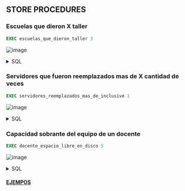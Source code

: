 
## STORE PROCEDURES

### Escuelas que dieron X taller
```sql
EXEC escuelas_que_dieron_taller 3
```
![image](https://github.com/AlejandroMorgante/ConectarIgualdad/assets/30799094/162a36a6-b930-42cd-9a68-8c1affecf86d)

<details>
<summary>
  SQL
</summary>
  
  ```sql
CREATE PROCEDURE escuelas_que_dieron_taller
    @id_taller INT
AS 
BEGIN
    SELECT e.* FROM escuela e 
    JOIN escuela_x_taller_x_docente etd ON etd.id_escuela = e.id_escuela 
    JOIN taller t ON t.id_taller = etd.id_taller
    WHERE etd.id_taller = @id_taller
END
  ```
</details>

 

### Servidores que fueron reemplazados mas de X cantidad de veces
```sql
EXEC servidores_reemplazados_mas_de_inclusive 1
```
![image](https://github.com/AlejandroMorgante/ConectarIgualdad/assets/30799094/9db9dc49-f4c7-4cad-a87c-d6c8b78d6d70)

<details>
<summary>
  SQL
</summary>
  
  ```sql
CREATE PROCEDURE servidores_reemplazados_mas_de_inclusive 
  @cantidad INT
AS
BEGIN
    SELECT s.id_servidor, s.ip, s.nombre, COUNT(r.id_servidor_reemplazado) as veces_reemplazado FROM servidor s 
    JOIN reemplazo r on r.id_servidor_reemplazado = s.id_servidor
    GROUP BY s.id_servidor, s.ip, s.nombre 
    HAVING COUNT(r.id_servidor_reemplazado) >= @cantidad
END
  ```
</details>

### Capacidad sobrante del equipo de un docente
```sql
EXEC docente_espacio_libre_en_disco 5
```
![image](https://github.com/AlejandroMorgante/ConectarIgualdad/assets/30799094/4951f9d4-24e3-400f-b22d-4d42328fb3b5)

<details>
<summary>
  SQL
</summary>
  
  ```sql
CREATE PROCEDURE servidores_reemplazados_mas_de_inclusive 
  @cantidad INT
AS
BEGIN
    CREATE PROCEDURE docente_espacio_libre_en_disco 
    @id_docente INT
AS 
BEGIN
    DECLARE @espacioOcupado INT
 
    SELECT @espacioOcupado = SUM(a.disco_requerido_gb) FROM docente d
    LEFT JOIN equipo e ON d.id_docente = e.id_docente
    LEFT JOIN aplicacion_x_equipo ae ON ae.id_equipo = e.id_equipo 
    LEFT JOIN aplicacion a ON a.id_aplicacion = ae.id_aplicacion
    WHERE d.id_docente = @id_docente
 
    SELECT (dr.capacidad_gb - @espacioOcupado) as docente_espacio_libre_en_disco FROM docente d
    LEFT JOIN equipo e ON d.id_docente = e.id_docente
    LEFT JOIN disco_rigido dr ON dr.id_disco_rigido = e.id_disco_rigido
    WHERE d.id_docente = @id_docente
END 
 
END
  ```
</details>



#### [EJEMPOS](EJEMPLOS.md)
